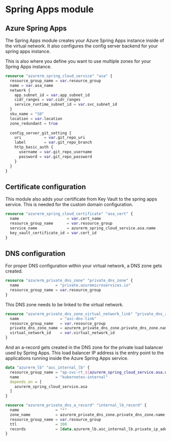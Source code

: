 # Spring Apps module

## Azure Spring Apps

The Spring Apps module creates your Azure Spring Apps instance inside of the virtual network. It also configures the config server backend for your spring apps instance.

This is also where you define you want to use multiple zones for your Spring Apps instance.

```terraform
resource "azurerm_spring_cloud_service" "asa" {
  resource_group_name = var.resource_group
  name = var.asa_name
  network {
    app_subnet_id = var.app_subnet_id
    cidr_ranges = var.cidr_ranges
    service_runtime_subnet_id = var.svc_subnet_id
  }
  sku_name = "S0"
  location = var.location
  zone_redundant = true
  
  config_server_git_setting {
    uri          = var.git_repo_uri
    label        = var.git_repo_branch
    http_basic_auth {
      username = var.git_repo_username
      password = var.git_repo_password
    }
  }
}
```

## Certificate configuration

This module also adds your certificate from Key Vault to the spring apps service. This is needed for the custom domain configuration.

```terraform
resource "azurerm_spring_cloud_certificate" "asa_cert" {
  name                     = var.cert_name
  resource_group_name      = var.resource_group
  service_name             = azurerm_spring_cloud_service.asa.name
  key_vault_certificate_id = var.cert_id
}
```

## DNS configuration

For proper DNS configuration within your virtual network, a DNS zone gets created.

```terraform
resource "azurerm_private_dns_zone" "private_dns_zone" {
  name                = "private.azuremicroservices.io"
  resource_group_name = var.resource_group
}
```

This DNS zone needs to be linked to the virtual network.

```terraform
resource "azurerm_private_dns_zone_virtual_network_link" "private_dns_zone_link_asc" {
  name                  = "asc-dns-link"
  resource_group_name   = var.resource_group
  private_dns_zone_name = azurerm_private_dns_zone.private_dns_zone.name
  virtual_network_id    = var.virtual_network_id
}
```

And an a-record gets created in the DNS zone for the private load balancer used by Spring Apps. This load balancer IP address is the entry point to the applications running inside the Azure Spring Apps service.

```terraform
data "azurerm_lb" "asc_internal_lb" {
  resource_group_name = "ap-svc-rt_${azurerm_spring_cloud_service.asa.name}_${azurerm_spring_cloud_service.asa.location}"
  name                = "kubernetes-internal"
  depends_on = [
    azurerm_spring_cloud_service.asa
  ]
}

resource "azurerm_private_dns_a_record" "internal_lb_record" {
  name                = "*"
  zone_name           = azurerm_private_dns_zone.private_dns_zone.name
  resource_group_name = var.resource_group
  ttl                 = 300
  records             = [data.azurerm_lb.asc_internal_lb.private_ip_address]
}
```
